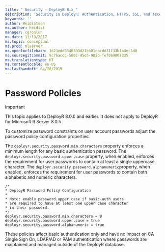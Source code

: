 ```yaml
---
title: " Security - DeployR 8.x "
description: 'Security in DeployR: Authentication, HTTPS, SSL, and access controls for server, Project file and Repository File, and more.'
keywords: ''
author: HeidiSteen
ms.author: heidist
manager: cgronlun
ms.date: 11/10/2017
ms.topic: conceptual
ms.prod: mlserver
ms.openlocfilehash: 1d23edd3340303d21bb01cacdd31f33b1a4ec3d0
ms.sourcegitcommit: 9c76acdc-560c-45e5-982b-fef069067335
ms.translationtype: HT
ms.contentlocale: en-US
ms.lasthandoff: 04/18/2019
---
```

# <a name="password-policies"></a>Password Policies

>[!Important]
>This topic applies to DeployR 8.0.0 and earlier. It does not apply to DeployR for Microsoft R Server 8.0.5 

To customize password constraints on user account passwords adjust the password policy configuration properties.

The `deployr.security.password.min.characters` property enforces a minimum length for any basic authentication password. The `deployr.security.password.upper.case` property, when enabled, enforces the requirement for user passwords to contain at least a single uppercase character. The `deployr.security.password.alphanumeric`property, when enabled, enforces the requirement for user passwords to contain both alphabetic and numeric characters.

```
/*
* DeployR Password Policy Configuration
*
* Note: enable password.upper.case if basic-auth users
* are required to have at least one upper case character
* in their password.
*/
deployr.security.password.min.characters = 8
deployr.security.password.upper.case = true
deployr.security.password.alphanumeric = true
```
    
These policies affect basic authentication only and have no impact on CA Single Sign On, LDAP/AD or PAM authentication where passwords are maintained and managed outside of the DeployR database.